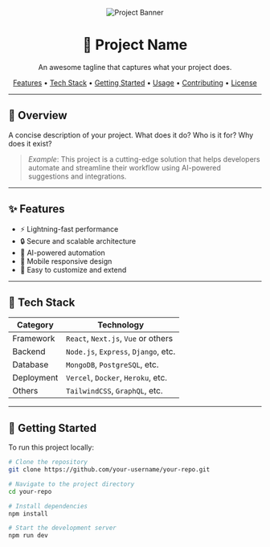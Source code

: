 <p align="center">
  <img src="https://github.com/user-attachments/assets/df7c3697-7a28-4c30-853c-904d1d7f4caf" alt="Project Banner" />
</p>

<h1 align="center">🚀 Project Name</h1>
<p align="center">An awesome tagline that captures what your project does.</p>

<p align="center">
  <a href="#features">Features</a> •
  <a href="#tech-stack">Tech Stack</a> •
  <a href="#getting-started">Getting Started</a> •
  <a href="#usage">Usage</a> •
  <a href="#contributing">Contributing</a> •
  <a href="#license">License</a>
</p>

---

## 📌 Overview

A concise description of your project. What does it do? Who is it for? Why does it exist?

> _Example_: This project is a cutting-edge solution that helps developers automate and streamline their workflow using AI-powered suggestions and integrations.

---

## ✨ Features

- ⚡ Lightning-fast performance
- 🔒 Secure and scalable architecture
- 🤖 AI-powered automation
- 📱 Mobile responsive design
- 🔧 Easy to customize and extend

---

## 🧱 Tech Stack

| Category       | Technology       |
|----------------|------------------|
| Framework      | `React`, `Next.js`, `Vue` or others |
| Backend        | `Node.js`, `Express`, `Django`, etc. |
| Database       | `MongoDB`, `PostgreSQL`, etc. |
| Deployment     | `Vercel`, `Docker`, `Heroku`, etc. |
| Others         | `TailwindCSS`, `GraphQL`, etc. |

---

## 🚀 Getting Started

To run this project locally:

```bash
# Clone the repository
git clone https://github.com/your-username/your-repo.git

# Navigate to the project directory
cd your-repo

# Install dependencies
npm install

# Start the development server
npm run dev
